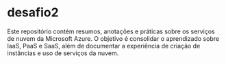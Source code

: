 # desafio2
Este repositório contém resumos, anotações e práticas sobre os serviços de nuvem da Microsoft Azure. O objetivo é consolidar o aprendizado sobre IaaS, PaaS e SaaS, além de documentar a experiência de criação de instâncias e uso de serviços da nuvem.
